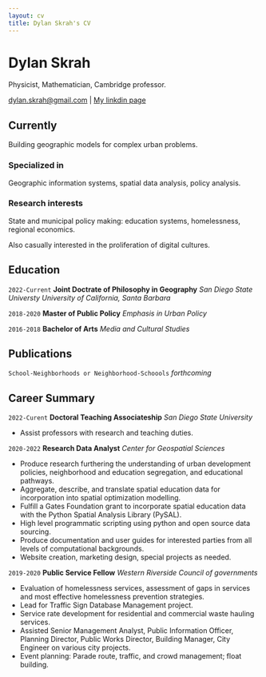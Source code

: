 ```yaml
---
layout: cv
title: Dylan Skrah's CV
---
```

# Dylan Skrah
Physicist, Mathematician, Cambridge professor.

<div id="webaddress">
<a href="dylan.skrah@gmail.com">dylan.skrah@gmail.com</a>
| <a href="https://www.linkedin.com/in/dylanskrah/">My linkdin page</a>
</div>


## Currently

Building geographic models for complex urban problems.

### Specialized in

Geographic information systems, spatial data analysis, policy analysis.


### Research interests

State and municipal policy making: education systems, homelessness, regional economics.

Also casually interested in the proliferation of digital cultures.


## Education

`2022-Current`
__Joint Doctrate of Philosophy in Geography__
_San Diego State Universty_
_University of California, Santa Barbara_ 

`2018-2020`
__Master of Public Policy__
_Emphasis in Urban Policy_

`2016-2018`
__Bachelor of Arts__
_Media and Cultural Studies_


## Publications

<!-- A list is also available [online](http://scholar.google.co.uk/citations?user=LTOTl0YAAAAJ) -->

`School-Neighborhoods or Neighborhood-Schoools`
_forthcoming_

## Career Summary

`2022-Curent`
__Doctoral Teaching Associateship__
_San Diego State University_

- Assist professors with research and teaching duties.

`2020-2022`
__Research Data Analyst__
_Center for Geospatial Sciences_

- Produce research furthering the understanding of urban development policies, neighborhood and education segregation, and educational pathways.
- Aggregate, describe, and translate spatial education data for incorporation into spatial optimization modelling.
- Fulfill a Gates Foundation grant to incorporate spatial education data with the Python Spatial Analysis Library (PySAL).
- High level programmatic scripting using python and open source data sourcing.
- Produce documentation and user guides for interested parties from all levels of computational backgrounds.
- Website creation, marketing design, special projects as needed.

`2019-2020`
__Public Service Fellow__
_Western Riverside Council of governments_

- Evaluation of homelessness services, assessment of gaps in services and most effective homelessness prevention strategies.
- Lead for Traffic Sign Database Management project.
- Service rate development for residential and commercial waste hauling services.
- Assisted Senior Management Analyst, Public Information Officer, Planning Director, Public Works Director, Building Manager, City Engineer on various city projects.
- Event planning: Parade route, traffic, and crowd management; float building.



<!-- ### Footer

Last updated: May 2013 -->


